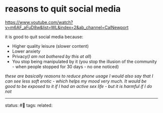 # reasons to quit social media
https://www.youtube.com/watch?v=m6AF_aFuD8w&list=WL&index=2&ab_channel=CalNewport

it is good to quit social media because:
 - Higher quality leisure (slower content)
 - Lower anxiety
 - Privacy(*I am not bothered by this at all*)
 - You stop being manipulated by it (you stop the illusion of the community - when people stopped for 30 days - no one noticed)


*these are basically reasons to reduce phone usage
I would also say that I can see less soft erotic - which helps my mood very much.
It would be good to be exposed to it if I had an active sex life - but it is harmful if I do not*


---
status: #🌱 
tags: 
related: 
